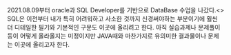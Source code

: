 2021.08.09부터 oracle과 SQL Developer를 기반으로 DataBase 수업을 나갔다.<\>
SQL은 이전부터 내가 특히 어려워하고 사소한 것까지 신경써야하는 부분이기에
훨씬 더 디테일한 필기와 기본적인 구문도 이곳에 올리려고 한다.
아직 실습과제나 문제풀이 등이 어떻게 올라올지는 미정이지만
JAVA때와 마찬가지로 유의미한 결과물이나 문제는 이곳에 올리고자 한다.
